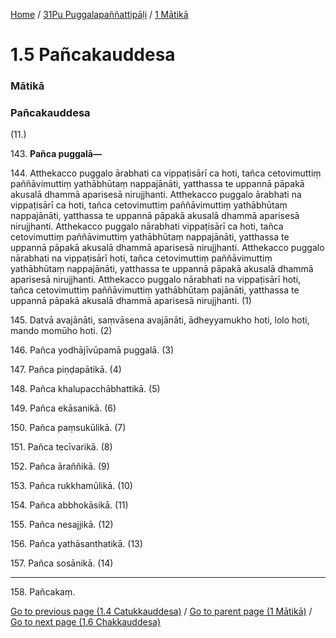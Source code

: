
[Home](/) / [31Pu Puggalapaññattipāḷi](../../31Pu.md) / [1 Mātikā](../1.md)

# 1.5 Pañcakauddesa

### Mātikā

### Pañcakauddesa

(11.)

143\. **Pañca puggalā—**

144\. Atthekacco puggalo ārabhati ca vippaṭisārī ca hoti, tañca cetovimuttiṃ paññāvimuttiṃ yathābhūtaṃ nappajānāti, yatthassa te uppannā pāpakā akusalā dhammā aparisesā nirujjhanti. Atthekacco puggalo ārabhati na vippaṭisārī ca hoti, tañca cetovimuttiṃ paññāvimuttiṃ yathābhūtaṃ nappajānāti, yatthassa te uppannā pāpakā akusalā dhammā aparisesā nirujjhanti. Atthekacco puggalo nārabhati vippaṭisārī ca hoti, tañca cetovimuttiṃ paññāvimuttiṃ yathābhūtaṃ nappajānāti, yatthassa te uppannā pāpakā akusalā dhammā aparisesā nirujjhanti. Atthekacco puggalo nārabhati na vippaṭisārī hoti, tañca cetovimuttiṃ paññāvimuttiṃ yathābhūtaṃ nappajānāti, yatthassa te uppannā pāpakā akusalā dhammā aparisesā nirujjhanti. Atthekacco puggalo nārabhati na vippaṭisārī hoti, tañca cetovimuttiṃ paññāvimuttiṃ yathābhūtaṃ pajānāti, yatthassa te uppannā pāpakā akusalā dhammā aparisesā nirujjhanti. (1)

145\. Datvā avajānāti, saṃvāsena avajānāti, ādheyyamukho hoti, lolo hoti, mando momūho hoti. (2)

146\. Pañca yodhājīvūpamā puggalā. (3)

147\. Pañca piṇḍapātikā. (4)

148\. Pañca khalupacchābhattikā. (5)

149\. Pañca ekāsanikā. (6)

150\. Pañca paṃsukūlikā. (7)

151\. Pañca tecīvarikā. (8)

152\. Pañca āraññikā. (9)

153\. Pañca rukkhamūlikā. (10)

154\. Pañca abbhokāsikā. (11)

155\. Pañca nesajjikā. (12)

156\. Pañca yathāsanthatikā. (13)

157\. Pañca sosānikā. (14)

---

158\. Pañcakaṃ.



[Go to previous page (1.4 Catukkauddesa)](1.4.md) / [Go to parent page (1 Mātikā)](../1.md) / [Go to next page (1.6 Chakkauddesa)](1.6.md)


